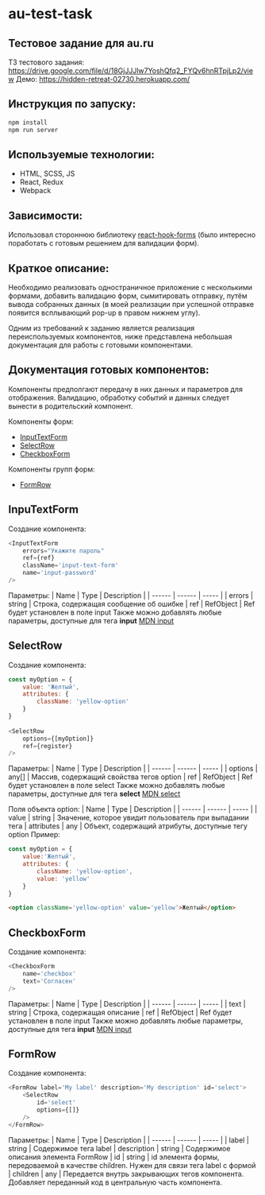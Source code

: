 # au-test-task
## Тестовое задание для au.ru
ТЗ тестового задания: https://drive.google.com/file/d/18GjJJJlw7YoshQfq2_FYQv6hnRTpjLp2/view
Демо: https://hidden-retreat-02730.herokuapp.com/

## Инструкция по запуску:
```sh
npm install 
npm run server
```

## Используемые технологии:
- HTML, SCSS, JS
- React, Redux
- Webpack

## Зависимости:
Использовал стороннюю библиотеку [react-hook-forms](https://react-hook-form.com/) (было интересно поработать с готовым решением для валидации форм).
## Краткое описание:
Необходимо реализовать одностраничное приложение с несколькими формами, добавить валидацию форм, сымитировать отправку, путём вывода собранных данных (в моей реализации при успешной отправке появится всплывающий pop-up в правом нижнем углу).

Одним из требований к заданию является реализация переиспользуемых компонентов, ниже представлена небольшая документация для работы с готовыми компонентами.

## Документация готовых компонентов:
Компоненты предполгают передачу в них данных и параметров для отображения. Валидацию, обработку событий и данных следует вынести в родительский компонент.

Компоненты форм:
- [InputTextForm](#inputtextform)
- [SelectRow](#selectrow)
- [CheckboxForm](#checkboxform)

Компоненты групп форм:
- [FormRow](#formrow)

## InpuTextForm
<a id='inputtextform'></a>
Создание компонента:
```JavaScript
<InputTextForm 
    errors="Укажите пароль"
    ref={ref}
    className='input-text-form'
    name='input-password'
/>
```
Параметры:
| Name | Type | Description |
| ------ | ------ | ----- |
| errors | string | Строка, содержащая сообщение об ошибке
| ref |  RefObject<T> | Ref будет установлен в поле input
Также можно добавлять любые параметры, доступные для тега <b>input</b> [MDN input](https://developer.mozilla.org/en-US/docs/Web/HTML/Element/input)

## SelectRow
<a id='selectrow'></a>
Создание компонента:
```JavaScript
const myOption = {
    value: 'Желтый',
    attributes: {
        className: 'yellow-option'
    }
}
        
<SelectRow
    options={[myOption]}
    ref={register}
/>
```
Параметры:
| Name | Type | Description |
| ------ | ------ | ----- |
| options | any[] | Массив, содержащий свойства тегов option
| ref |  RefObject<T> | Ref будет установлен в поле select
Также можно добавлять любые параметры, доступные для тега <b>select</b> [MDN select](https://developer.mozilla.org/en-US/docs/Web/HTML/Element/select)

Поля объекта option:
| Name | Type | Description |
| ------ | ------ | ----- |
| value | string | Значение, которое увидит пользователь при выпадании тега
| attributes |  any | Объект, содержащий атрибуты, доступные тегу option
Пример:
```JavaScript
const myOption = {
    value:'Желтый',
    attributes: {
        className: 'yellow-option',
        value: 'yellow'
    }
}
```
```HTML
<option className='yellow-option' value='yellow'>Желтый</option>
```

## CheckboxForm
Создание компонента:
<a id='checkboxform'></a>
```JavaScript
<CheckboxForm 
    name='checkbox'
    text='Согласен'
/>
```
Параметры:
| Name | Type | Description |
| ------ | ------ | ----- |
| text | string | Строка, содержащая описание
| ref |  RefObject<T> | Ref будет установлен в поле input
Также можно добавлять любые параметры, доступные для тега <b>input</b> [MDN input](https://developer.mozilla.org/en-US/docs/Web/HTML/Element/input)

## FormRow
<a id='formrow'></a>

Создание компонента:
```JavaScript
<FormRow label='My label' description='My description' id='select'>
    <SelectRow
        id='select'
        options={[]}
    />
</FormRow>
```
Параметры:
| Name | Type | Description |
| ------ | ------ | ----- |
| label | string | Содержимое тега label
| description |  string | Содержимое описания элемента FormRow
| id |  string | id элемента формы, передоваемой в качестве children. Нужен для связи тега label с формой
| children |  any | Передается внутрь закрывающих тегов компонента. Добавляет переданный код в центральную часть компонента.